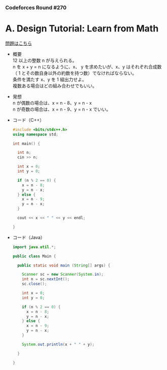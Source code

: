 ### Codeforces Round #270

# A. Design Tutorial: Learn from Math

  [問題はこちら](https://codeforces.com/problemset/problem/472/A)
  
- 概要<br>
  12 以上の整数 n が与えられる。<br>
  n を x + y = n になるように、x、 y を求めたいが、x、y はそれぞれ合成数（ 1 とその数自身以外の約数を持つ数）でなければならない。<br>
  条件を満たす x、y を 1 組出力せよ。<br>
  複数ある場合はどの組み合わせでもいい。
  
- 発想<br>
  n が偶数の場合は、x = n - 8、y = n - x<br>
  n が奇数の場合は、x = n - 9、y = n - x でいい。
  
  
- コード（C++）

  ```cpp
  #include <bits/stdc++.h>
  using namespace std;

  int main() {

    int n;
    cin >> n;

    int x = 0;
    int y = 0;

    if (n % 2 == 0) {
      x = n - 8;
      y = n - x;
    } else {
      x = n - 9;
      y = n - x;
    }

    cout << x << " " << y << endl;

  }
  ```
  
- コード（Java）

  ```java
  import java.util.*;

  public class Main {

    public static void main (String[] args) {

      Scanner sc = new Scanner(System.in);
      int n = sc.nextInt();
      sc.close();

      int x = 0;
      int y = 0;

      if (n % 2 == 0) {
        x = n - 8;
        y = n - x;
      } else {
        x = n - 9;
        y = n - x;
      }

      System.out.println(x + " " + y);

    }

  }
  ```
    